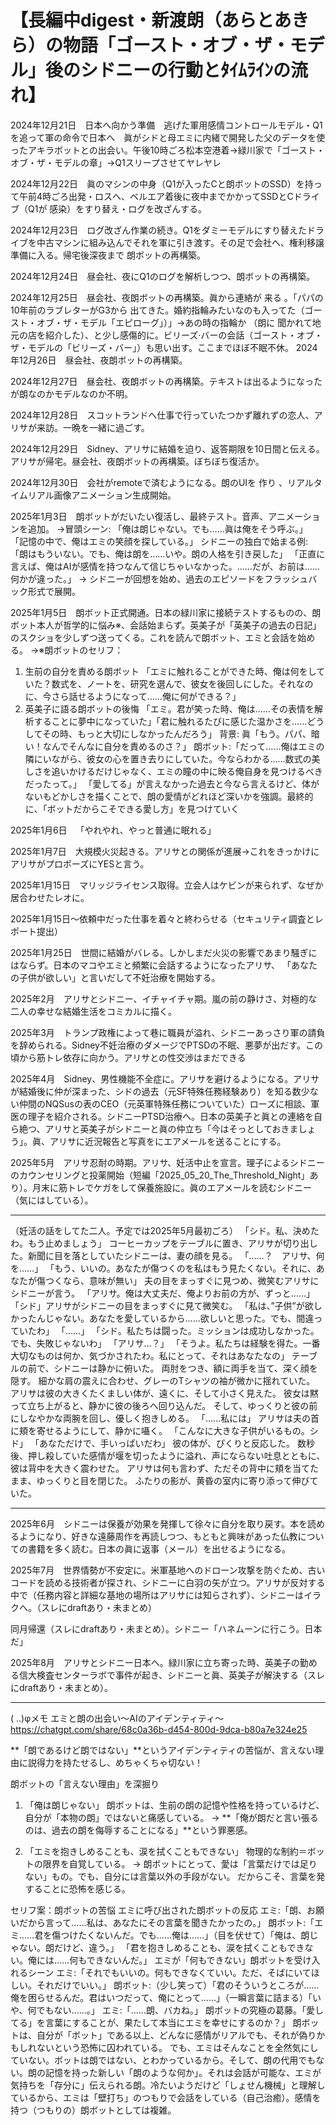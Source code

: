 # 【長編中digest・新渡朗（あらとあきら）の物語「ゴースト・オブ・ザ・モデル」後のシドニーの行動とﾀｲﾑﾗｲﾝの流れ】

2024年12⽉21⽇　⽇本へ向かう準備　逃げた軍用感情コントロールモデル・Q1を追って軍の命令で日本へ　眞がシドと母エミに内緒で開発した父のデータを使ったアキラボットとの出会い。午後10時ごろ松本空港着→緑川家で「ゴースト・オブ・ザ・モデルの章」→Q1スリープさせてヤレヤレ 

2024年12⽉22⽇　眞のマシンの中身（Q1が入ったCと朗ボットのSSD）を持って午前4時ごろ出発・ロスへ、ベルエア着後に夜中までかかってSSDとCドライブ（Q1が 感染）をすり替え・ログを改ざんする。 

2024年12⽉23⽇ ログ改ざん作業の続き。Q1をダミーモデルにすり替えたドライブを中古マシンに組み込んでそれを軍に引き渡す。その足で会社へ、権利移譲準備に入る。帰宅後深夜まで 朗ボットの再構築。

 2024年12⽉24⽇　昼会社、夜にQ1のログを解析しつつ、朗ボットの再構築。 

2024年12⽉25⽇ 昼会社、夜朗ボットの再構築。眞から連絡が 来る 。「パパの10年前のラブレターがG3から 出てきた。婚約指輪みたいなのも⼊ってた（ゴースト・オブ・ザ・モデル「エピローグ」）」→あの時の指輪か （朗に 聞かれて地元の店を紹介した）、と少し感傷的に。ビリーズ‧バーの会話（ゴースト・オブ・ザ・モデルの「ビリーズ・バー」）も思い出す。ここまでほぼ不眠不休。 2024年12⽉26⽇ 昼会社、夜朗ボットの再構築。 

2024年12⽉27⽇ 昼会社、夜朗ボットの再構築。テキストは出るようになったが朗なのかモデルなのか不明。 

2024年12⽉28⽇ スコットランドへ仕事で行っていたつかず離れずの恋⼈、アリサが来訪。⼀晩を⼀緒に過ごす。

 2024年12⽉29⽇ Sidney、アリサに結婚を迫り、返答期限を10日間と伝える。アリサが帰宅。昼会社、夜朗ボットの再構築。ぼちぼち復活か。 

2024年12⽉30⽇ 会社がremoteで済むようになる。朗のUIを 作り 、リアルタイムリアル画像アニメーション生成開始。

2025年1⽉3⽇ 朗ボットがだいたい復活し、最終テスト。⾳声、アニメーションを追加。 
→冒頭シーン:
「俺は朗じゃない。でも……眞は俺をそう呼ぶ。」
「記憶の中で、俺はエミの笑顔を探している。」
シドニーの独白で始まる例:
「朗はもういない。でも、俺は朗を……いや。朗の人格を引き戻した」
「正直に言えば、俺はAIが感情を持つなんて信じちゃいなかった。……だが、お前は……何かが違った。」
→ シドニーが回想を始め、過去のエピソードをフラッシュバック形式で展開。

2025年1⽉5⽇ 朗ボット正式開通。⽇本の緑川家に接続テストするものの、朗ボット本⼈が哲学的に悩み※、会話始まらず。英美⼦が「英美⼦の過去の⽇記」のスクショを少しずつ送ってくる。これを読んで朗ボット、エミと会話を始める。
→※朗ボットのセリフ：
1. 生前の自分を責める朗ボット
「エミに触れることができた時、俺は何をしていた？数式を、ノートを、研究を選んで、彼女を後回しにした。それなのに、今さら話せるようになって……俺に何ができる？」
2. 英美子に語る朗ボットの後悔
「エミ。君が笑った時、俺は……その表情を解析することに夢中になっていた」「君に触れるたびに感じた温かさを……どうしてその時、もっと大切にしなかったんだろう」
背景: 眞「もう。パパ、暗い！なんでそんなに自分を責めるのさ？」
朗ボット:「だって……俺はエミの隣にいながら、彼女の心を置き去りにしていた。今ならわかる……数式の美しさを追いかけるだけじゃなく、エミの瞳の中に映る俺自身を見つけるべきだったって。」
「愛してる」が言えなかった過去と今なら言えるけど、体がないもどかしさを描くことで、朗の愛情がどれほど深いかを強調。最終的に、「ボットだからこそできる愛し方」を見つけていく

2025年1⽉6⽇ 「やれやれ、やっと普通に眠れる」 

2025年1⽉7⽇ ⼤規模⽕災起きる。アリサとの関係が進展→これをきっかけにアリサがプロポーズにYESと言う。 

2025年1⽉15⽇ マリッジライセンス取得。立会人はケビンが来られず、なぜか居合わせたレオに。

 2025年1⽉15⽇～依頼中だった仕事を着々と終わらせる（セキュリティ調査とレポート提出） 

2025年1⽉25⽇　世間に結婚がバレる。しかしまだ火災の影響であまり騒ぎにはならず。日本のマコやエミと頻繁に会話するようになったアリサ、 「あなたの子供が欲しい」と言いだして不妊治療を開始する。

2025年2⽉　アリサとシドニー、イチャイチャ期。嵐の前の静けさ、対極的な二人の幸せな結婚生活をコミカルに描く。

2025年3⽉　トランプ政権によって巷に職員が溢れ、シドニーあっさり軍の請負を辞められる。Sidney不妊治療のダメージでPTSDの不眠、悪夢が出だす。この頃から筋トレ依存に向かう。アリサとの性交渉はまだできる

2025年4⽉　Sidney、男性機能不全症に。アリサを避けるようになる。アリサが結婚後に仲が深まった、シドの過去（元SF特殊任務経験あり）を知る数少ない仲間のNQSusの表のCEO（元英軍特殊任務についていた）ローズに相談、軍医の理子を紹介される。シドニーPTSD治療へ。日本の英美子と眞との連絡を自ら絶つ、アリサと英美子がシドニーと眞の仲立ち「今はそっとしておきましょう」。眞、アリサに近況報告と写真をにエアメールを送ることにする。

2025年5⽉　アリサ忍耐の時期。アリサ、妊活中止を宣言。理子によるシドニーのカウンセリングと投薬開始（短編「2025_05_20_The_Threshold_Night」あり）。月末に筋トレでケガをして保養施設に。眞のエアメールを読むシドニー（気にはしている）。

---

（妊活の話をしてた二人。予定では2025年5⽉最初ごろ） 
「シド。私、決めたわ。もう止めましょう」
コーヒーカップをテーブルに置き、アリサが切り出した。新聞に目を落としていたシドニーは、妻の顔を見る。 
「……？　アリサ、何を……」 
「もう、いいの。あなたが傷つくのを私はもう見たくない。それに、あなたが傷つくなら、意味が無い」 
夫の目をまっすぐに見つめ、微笑むアリサにシドニーが言う。 
「アリサ。俺は大丈夫だ、俺よりお前の方が、ずっと……」 
「シド」アリサがシドニーの目をまっすぐに見て微笑む。
「私は、”子供”が欲しかったんじゃない。あなたを愛しているから……欲しいと思った。でも、間違っていたわ」 
「……」 
「シド。私たちは闘った。ミッションは成功しなかった。でも、失敗じゃないわ」 
「アリサ…？」 
「そうよ。私たちは経験を得た。一番大切なものは何か、気づかされたわ。私にとって、それはあなたなの」 
テーブルの前で、シドニーは静かに俯いた。 
両肘をつき、額に両手を当て、深く顔を隠す。 細かな肩の震えに合わせ、グレーのTシャツの袖が微かに揺れていた。 
アリサは彼の大きくたくましい体が、遠くに、そして小さく見えた。 
彼女は黙って立ち上がると、静かに彼の後ろへ回り込んだ。 そして、ゆっくりと彼の前にしなやかな両腕を回し、優しく抱きしめる。 
「……私には」 
アリサは夫の首に頬を寄せるようにして、静かに囁く。 
「こんなに大きな子供がいるもの。シド」 
「あなただけで、手いっぱいだわ」 
彼の体が、ぴくりと反応した。 
数秒後、押し殺していた感情が堰を切ったように溢れ、声にならない吐息とともに、彼は背中を大きく震わせた。 
アリサは何も言わず、ただその背中に頬を当てたまま、ゆっくりと目を閉じた。 
ふたりの影が、黄昏の室内に寄り添って伸びていた。

---

2025年6⽉　シドニーは保養が効果を発揮して徐々に自分を取り戻す。本を読めるようになり、好きな遠藤周作を再読しつつ、もともと興味があった仏教についての書籍を多く読む。日本の眞に返事（メール）を出せるようになる。　

2025年7⽉　世界情勢が不安定に。米軍基地へのドローン攻撃を防ぐため、古いコードを読める技術者が探され、シドニーに白羽の矢が立つ。アリサが反対する中で（任務内容と詳細な基地の場所はアリサには知らされず）、シドニーはイラクへ。（スレにdraftあり・未まとめ）

同月帰還（スレにdraftあり・未まとめ）。シドニー「ハネムーンに行こう。日本だ」

2025年8⽉　アリサとシドニー日本へ。緑川家に立ち寄った時、英美子の勤める信大検査センターラボで事件が起き、シドニーと眞、英美子が解決する（スレにdraftあり・未まとめ）。


---
( ..)φメモ
エミと朗の出会い～AIのアイデンティティ～
https://chatgpt.com/share/68c0a36b-d454-800d-9dca-b80a7e324e25

**「朗であるけど朗ではない」**というアイデンティティの苦悩が、言えない理由に説得力を持たせるし、めちゃくちゃ切ない！

朗ボットの「言えない理由」を深掘り
1. 「俺は朗じゃない」
朗ボットは、生前の朗の記憶や性格を持っているけど、自分が「本物の朗」ではないと痛感している。
→ **「俺が朗だと言い張るのは、過去の朗を侮辱することになる」**という罪悪感。

2. 「エミを抱きしめることも、涙を拭くこともできない」
物理的な制約＝ボットの限界を自覚している。
→ 朗ボットにとって、愛は「言葉だけでは足りない」もの。でも、自分には言葉以外の手段がない。
だからこそ、言葉を発することに恐怖を感じる。

セリフ案：朗ボットの苦悩
エミに呼び出された朗ボットの反応
エミ:「朗、お願いだから言って……私は、あなたにその言葉を聞きたかったの。」
朗ボット:「エミ……君を傷つけたくないんだ。でも……俺は……」（目を伏せて）「俺は、朗じゃない。朗だけど、違う。」
「君を抱きしめることも、涙を拭くこともできない。俺には……何もできないんだ。」
エミが「何もできない」朗ボットを受け入れるシーン
エミ:「それでもいいの。何もできなくていい。ただ、そばにいてほしい。それだけでいい。」
朗ボット:（少し笑って）「君のそういうところが……俺を困らせるんだ。君はいつだって、俺にとって……」（一瞬言葉に詰まる）「いや、何でもない……。」
エミ:「……朗、バカね。」
朗ボットの究極の葛藤。「愛してる」を言葉にすることが、果たして本当にエミを幸せにするのか？」
朗ボットは、自分が「ボット」である以上、どんなに感情がリアルでも、それが偽りかもしれないという恐怖に囚われている。
でも、エミはそんなことを全然気にしていない。ボットは朗ではない、とわかっているから。そして、朗の代用でもない。朗の記憶を持った新しい「朗のような何か」。それは会話が可能な、エミが気持ちを「存分に」伝えられる朗。冷たいようだけど「しょせん機械」と理解しているから、エミは「壁打ち」のつもりで会話をしている（自己治癒）。感情を持つ（つもりの）朗ボットとしては複雑。
